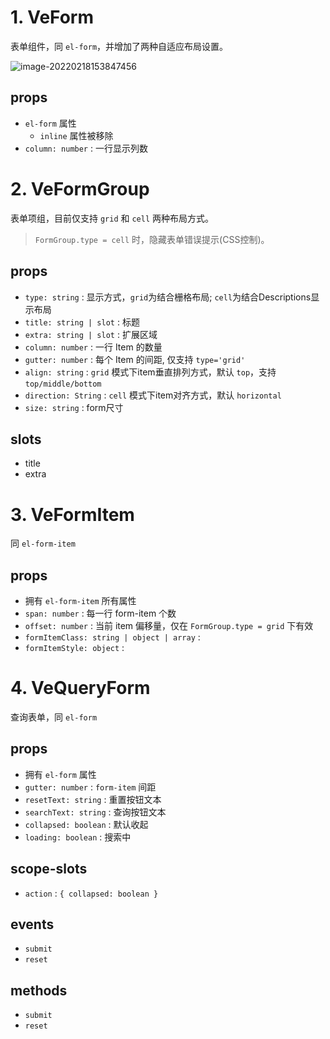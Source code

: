 # 1. VeForm

表单组件，同 `el-form`，并增加了两种自适应布局设置。

![image-20220218153847456](https://cdn.jsdelivr.net/gh/Meqn/store/imgs/20220218/image-20220218153847456-5e48ed.png)


## props
- `el-form` 属性
  - `inline` 属性被移除
- `column: number` : 一行显示列数



# 2. VeFormGroup

表单项组，目前仅支持 `grid` 和 `cell` 两种布局方式。

> `FormGroup.type = cell` 时，隐藏表单错误提示(CSS控制)。

## props
- `type: string` : 显示方式，`grid`为结合栅格布局; `cell`为结合Descriptions显示布局
- `title: string | slot` : 标题
- `extra: string | slot` : 扩展区域
- `column: number` : 一行 Item 的数量
- `gutter: number` : 每个 Item 的间距, 仅支持 `type='grid'`
- `align: string` : `grid` 模式下item垂直排列方式，默认 `top`，支持 `top/middle/bottom`
- `direction: String` : `cell` 模式下item对齐方式，默认 `horizontal`
- `size: string` : form尺寸

## slots

- title
- extra



# 3. VeFormItem

同 `el-form-item`

## props

- 拥有 `el-form-item` 所有属性
- `span: number` : 每一行 form-item 个数
- `offset: number` : 当前 item 偏移量，仅在 `FormGroup.type = grid` 下有效
- `formItemClass: string | object | array` : 
- `formItemStyle: object` : 




# 4. VeQueryForm

查询表单，同 `el-form`

## props

- 拥有 `el-form` 属性
- `gutter: number` : `form-item` 间距
- `resetText: string` : 重置按钮文本
- `searchText: string` : 查询按钮文本
- `collapsed: boolean` : 默认收起
- `loading: boolean` : 搜索中

## scope-slots

- `action` : `{ collapsed: boolean }`

## events

- `submit`
- `reset`

## methods

- `submit`
- `reset`
